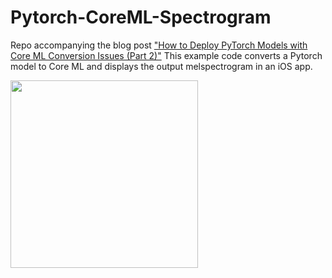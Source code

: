 # Pytorch-CoreML-Spectrogram

Repo accompanying the blog post ["How to Deploy PyTorch Models with Core ML Conversion Issues (Part 2)"](http://www.ml-illustrated.com/2020/06/01/deploy-pytorch-model-with-coreml-convert-issues.html)
This example code converts a Pytorch model to Core ML and displays the output melspectrogram in an iOS app.

<img src="http://www.ml-illustrated.com/images/2020-06-01/spectrogram_demo_my_voice.gif" width="300"/>
